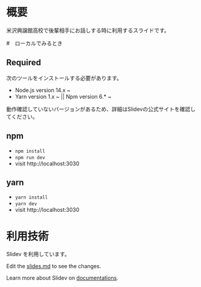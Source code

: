 # 概要

米沢興譲館高校で後輩相手にお話しする時に利用するスライドです。

#　ローカルでみるとき

## Required

次のツールをインストールする必要があります。

* Node.js version 14.x ~
* Yarn version 1.x ~ || Npm version 6.* ~

動作確認していないバージョンがあるため、詳細はSlidevの公式サイトを確認してください。

## npm

- `npm install`
- `npm run dev`
- visit http://localhost:3030

## yarn

- `yarn install`
- `yarn dev`
- visit http://localhost:3030


# 利用技術

Slidev を利用しています。

Edit the [slides.md](./slides.md) to see the changes.

Learn more about Slidev on [documentations](https://sli.dev/).


